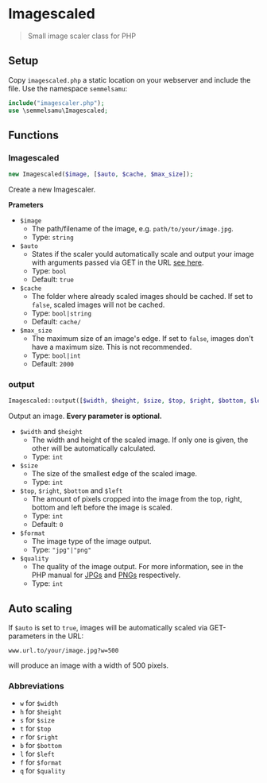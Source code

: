 # Imagescaled

> Small image scaler class for PHP

## Setup

Copy `imagescaled.php` a static location on your webserver and include the file. Use the namespace `semmelsamu`:
```php
include("imagescaler.php");
use \semmelsamu\Imagescaled;
```

## Functions

### Imagescaled

```php
new Imagescaled($image, [$auto, $cache, $max_size]);
```
Create a new Imagescaler.

**Prameters**
- `$image`
    - The path/filename of the image, e.g. `path/to/your/image.jpg`.
    - Type: `string`
- `$auto`
    - States if the scaler yould automatically scale and output your image with arguments passed via GET in the URL [see here](#automatically-scaling).
    - Type: `bool`
    - Default: `true`
- `$cache`
    - The folder where already scaled images should be cached. If set to `false`, scaled images will not be cached.
    - Type: `bool|string`
    - Default: `cache/`
- `$max_size`
    - The maximum size of an image's edge. If set to `false`, images don't have a maximum size. This is not recommended.
    - Type: `bool|int`
    - Default: `2000`

### output

```php
Imagescaled::output([$width, $height, $size, $top, $right, $bottom, $left, $format, $quality]) 
```

Output an image. **Every parameter is optional.**

- `$width` and `$height`
    - The width and height of the scaled image. If only one is given, the other will be automatically calculated.
    - Type: `int`
- `$size`
    - The size of the smallest edge of the scaled image.
    - Type: `int`
- `$top`, `$right`, `$bottom` and `$left`
    - The amount of pixels cropped into the image from the top, right, bottom and left before the image is scaled.
    - Type: `int`
    - Default: `0`
- `$format`
    - The image type of the image output.
    - Type: `"jpg"|"png"`
- `$quality`
    - The quality of the image output. For more information, see in the PHP manual for [JPGs](https://www.php.net/manual/en/function.imagejpeg.php) and [PNGs](https://www.php.net/manual/en/function.imagepng.php) respectively.
    - Type: `int`

## Auto scaling

If `$auto` is set to `true`, images will be automatically scaled via GET-parameters in the URL:

```
www.url.to/your/image.jpg?w=500
```

will produce an image with a width of 500 pixels.

### Abbreviations
- `w` for `$width`
- `h` for `$height`
- `s` for `$size`
- `t` for `$top`
- `r` for `$right`
- `b` for `$bottom`
- `l` for `$left`
- `f` for `$format`
- `q` for `$quality`

